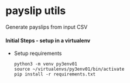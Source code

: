 # payslip utils

Generate payslips from input CSV

#### Initial Steps - setup in a virtualenv
- Setup requirements
  ```
  python3 -m venv py3env01
  source ~/virtualenvs/py3env01/bin/activate
  pip install -r requirements.txt
  ```
 